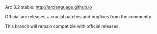 Arc 3.2 stable: http://arclanguage.github.io

Official arc releases + crucial patches and bugfixes from the community.

This branch will remain compatible with official releases.

